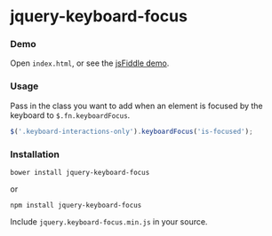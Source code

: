 # jquery-keyboard-focus

### Demo

Open `index.html`, or see the [jsFiddle demo](http://jsfiddle.net/Lmesnb3a/).

### Usage

Pass in the class you want to add when an element is focused by the keyboard to `$.fn.keyboardFocus`.

```javascript
$('.keyboard-interactions-only').keyboardFocus('is-focused');
```

### Installation

```
bower install jquery-keyboard-focus
```

or

```
npm install jquery-keyboard-focus
```

Include `jquery.keyboard-focus.min.js` in your source.
